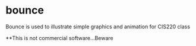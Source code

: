 # bounce
Bounce is used to illustrate simple graphics and animation for CIS220 class

**This is not commercial software...Beware
